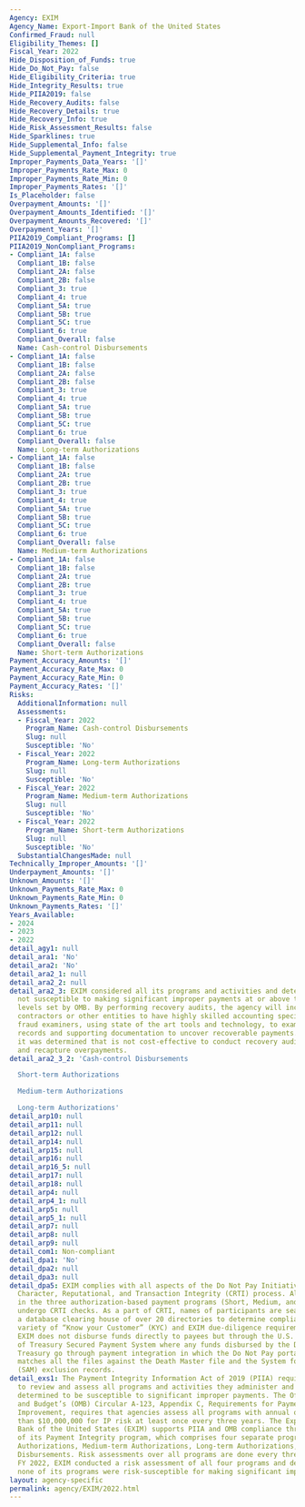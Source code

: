 ```yaml
---
Agency: EXIM
Agency_Name: Export-Import Bank of the United States
Confirmed_Fraud: null
Eligibility_Themes: []
Fiscal_Year: 2022
Hide_Disposition_of_Funds: true
Hide_Do_Not_Pay: false
Hide_Eligibility_Criteria: true
Hide_Integrity_Results: true
Hide_PIIA2019: false
Hide_Recovery_Audits: false
Hide_Recovery_Details: true
Hide_Recovery_Info: true
Hide_Risk_Assessment_Results: false
Hide_Sparklines: true
Hide_Supplemental_Info: false
Hide_Supplemental_Payment_Integrity: true
Improper_Payments_Data_Years: '[]'
Improper_Payments_Rate_Max: 0
Improper_Payments_Rate_Min: 0
Improper_Payments_Rates: '[]'
Is_Placeholder: false
Overpayment_Amounts: '[]'
Overpayment_Amounts_Identified: '[]'
Overpayment_Amounts_Recovered: '[]'
Overpayment_Years: '[]'
PIIA2019_Compliant_Programs: []
PIIA2019_NonCompliant_Programs:
- Compliant_1A: false
  Compliant_1B: false
  Compliant_2A: false
  Compliant_2B: false
  Compliant_3: true
  Compliant_4: true
  Compliant_5A: true
  Compliant_5B: true
  Compliant_5C: true
  Compliant_6: true
  Compliant_Overall: false
  Name: Cash-control Disbursements
- Compliant_1A: false
  Compliant_1B: false
  Compliant_2A: false
  Compliant_2B: false
  Compliant_3: true
  Compliant_4: true
  Compliant_5A: true
  Compliant_5B: true
  Compliant_5C: true
  Compliant_6: true
  Compliant_Overall: false
  Name: Long-term Authorizations
- Compliant_1A: false
  Compliant_1B: false
  Compliant_2A: true
  Compliant_2B: true
  Compliant_3: true
  Compliant_4: true
  Compliant_5A: true
  Compliant_5B: true
  Compliant_5C: true
  Compliant_6: true
  Compliant_Overall: false
  Name: Medium-term Authorizations
- Compliant_1A: false
  Compliant_1B: false
  Compliant_2A: true
  Compliant_2B: true
  Compliant_3: true
  Compliant_4: true
  Compliant_5A: true
  Compliant_5B: true
  Compliant_5C: true
  Compliant_6: true
  Compliant_Overall: false
  Name: Short-term Authorizations
Payment_Accuracy_Amounts: '[]'
Payment_Accuracy_Rate_Max: 0
Payment_Accuracy_Rate_Min: 0
Payment_Accuracy_Rates: '[]'
Risks:
  AdditionalInformation: null
  Assessments:
  - Fiscal_Year: 2022
    Program_Name: Cash-control Disbursements
    Slug: null
    Susceptible: 'No'
  - Fiscal_Year: 2022
    Program_Name: Long-term Authorizations
    Slug: null
    Susceptible: 'No'
  - Fiscal_Year: 2022
    Program_Name: Medium-term Authorizations
    Slug: null
    Susceptible: 'No'
  - Fiscal_Year: 2022
    Program_Name: Short-term Authorizations
    Slug: null
    Susceptible: 'No'
  SubstantialChangesMade: null
Technically_Improper_Amounts: '[]'
Underpayment_Amounts: '[]'
Unknown_Amounts: '[]'
Unknown_Payments_Rate_Max: 0
Unknown_Payments_Rate_Min: 0
Unknown_Payments_Rates: '[]'
Years_Available:
- 2024
- 2023
- 2022
detail_agy1: null
detail_ara1: 'No'
detail_ara2: 'No'
detail_ara2_1: null
detail_ara2_2: null
detail_ara2_3: EXIM considered all its programs and activities and determined they’re
  not susceptible to making significant improper payments at or above the threshold
  levels set by OMB. By performing recovery audits, the agency will incur costs for
  contractors or other entities to have highly skilled accounting specialists and
  fraud examiners, using state of the art tools and technology, to examine payment
  records and supporting documentation to uncover recoverable payments. Therefore,
  it was determined that is not cost-effective to conduct recovery audits to identify
  and recapture overpayments.
detail_ara2_3_2: 'Cash-control Disbursements

  Short-term Authorizations

  Medium-term Authorizations

  Long-term Authorizations'
detail_arp10: null
detail_arp11: null
detail_arp12: null
detail_arp14: null
detail_arp15: null
detail_arp16: null
detail_arp16_5: null
detail_arp17: null
detail_arp18: null
detail_arp4: null
detail_arp4_1: null
detail_arp5: null
detail_arp5_1: null
detail_arp7: null
detail_arp8: null
detail_arp9: null
detail_com1: Non-compliant
detail_dpa1: 'No'
detail_dpa2: null
detail_dpa3: null
detail_dpa5: EXIM complies with all aspects of the Do Not Pay Initiative through its
  Character, Reputational, and Transaction Integrity (CRTI) process. All transactions
  in the three authorization-based payment programs (Short, Medium, and Long-Term)
  undergo CRTI checks. As a part of CRTI, names of participants are searched within
  a database clearing house of over 20 directories to determine compliance with a
  variety of “Know your Customer” (KYC) and EXIM due-diligence requirements. Also,
  EXIM does not disburse funds directly to payees but through the U.S. Department
  of Treasury Secured Payment System where any funds disbursed by the Department of
  Treasury go through payment integration in which the Do Not Pay portal automatically
  matches all the files against the Death Master file and the System for Award Management
  (SAM) exclusion records.
detail_exs1: The Payment Integrity Information Act of 2019 (PIIA) requires agencies
  to review and assess all programs and activities they administer and identify those
  determined to be susceptible to significant improper payments. The Office of Management
  and Budget’s (OMB) Circular A-123, Appendix C, Requirements for Payment Integrity
  Improvement, requires that agencies assess all programs with annual outlays greater
  than $10,000,000 for IP risk at least once every three years. The Export Import
  Bank of the United States (EXIM) supports PIIA and OMB compliance through the activities
  of its Payment Integrity program, which comprises four separate programs, Short-term
  Authorizations, Medium-term Authorizations, Long-term Authorizations, and Cash-control
  Disbursements. Risk assessments over all programs are done every three years. In
  FY 2022, EXIM conducted a risk assessment of all four programs and determined that
  none of its programs were risk-susceptible for making significant improper payments.
layout: agency-specific
permalink: agency/EXIM/2022.html
---
```

